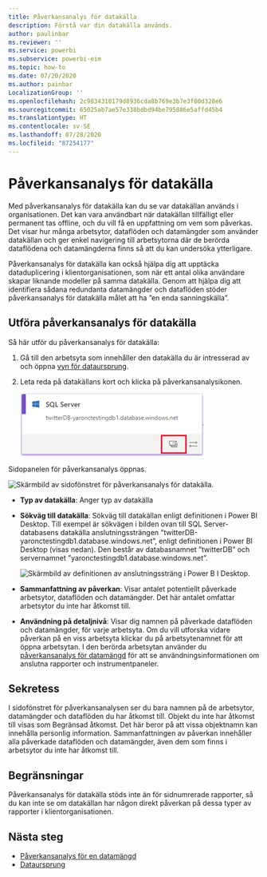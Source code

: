 ```yaml
---
title: Påverkansanalys för datakälla
description: Förstå var din datakälla används.
author: paulinbar
ms.reviewer: ''
ms.service: powerbi
ms.subservice: powerbi-eim
ms.topic: how-to
ms.date: 07/20/2020
ms.author: painbar
LocalizationGroup: ''
ms.openlocfilehash: 2c9834310179d8936cda8b769e3b7e3f80d328e6
ms.sourcegitcommit: 65025ab7ae57e338bdbd94be795886e5affd45b4
ms.translationtype: HT
ms.contentlocale: sv-SE
ms.lasthandoff: 07/28/2020
ms.locfileid: "87254177"
---
```

# <a name="data-source-impact-analysis"></a>Påverkansanalys för datakälla

Med påverkansanalys för datakälla kan du se var datakällan används i organisationen. Det kan vara användbart när datakällan tillfälligt eller permanent tas offline, och du vill få en uppfattning om vem som påverkas. Det visar hur många arbetsytor, dataflöden och datamängder som använder datakällan och ger enkel navigering till arbetsytorna där de berörda dataflödena och datamängderna finns så att du kan undersöka ytterligare.

Påverkansanalys för datakälla kan också hjälpa dig att upptäcka dataduplicering i klientorganisationen, som när ett antal olika användare skapar liknande modeller på samma datakälla. Genom att hjälpa dig att identifiera sådana redundanta datamängder och dataflöden stöder påverkansanalys för datakälla målet att ha ”en enda sanningskälla”.

## <a name="perform-data-source-impact-analysis"></a>Utföra påverkansanalys för datakälla

Så här utför du påverkansanalys för datakälla:

1. Gå till den arbetsyta som innehåller den datakälla du är intresserad av och öppna [vyn för dataursprung](service-data-lineage.md).
1. Leta reda på datakällans kort och klicka på påverkansanalysikonen.

    ![Skärmbild av datakällans kort med knappen för påverkansanalys.](media/service-data-source-impact-analysis/data-source-impact-analysis-button.png)
 
Sidopanelen för påverkansanalys öppnas.

![Skärmbild av sidofönstret för påverkansanalys för datakälla.](media/service-data-source-impact-analysis/data-source-impact-analyis-side-pane.png)
 
* **Typ av datakälla**: Anger typ av datakälla
* **Sökväg till datakälla**: Sökväg till datakällan enligt definitionen i Power BI Desktop. Till exempel är sökvägen i bilden ovan till SQL Server-databasens datakälla anslutningssträngen ”twitterDB-yaronctestingdb1.database.windows.net”, enligt definitionen i Power BI Desktop (visas nedan). Den består av databasnamnet ”twitterDB” och servernamnet ”yaronctestingdb1.database.windows.net”.

    ![Skärmbild av definitionen av anslutningssträng i Power B I Desktop.](media/service-data-source-impact-analysis/connection-string-definition-in-desktop.png)
 
* **Sammanfattning av påverkan**: Visar antalet potentiellt påverkade arbetsytor, dataflöden och datamängder. Det här antalet omfattar arbetsytor du inte har åtkomst till.
* **Användning på detaljnivå**: Visar dig namnen på påverkade dataflöden och datamängder, för varje arbetsyta. Om du vill utforska vidare påverkan på en viss arbetsyta klickar du på arbetsytenamnet för att öppna arbetsytan. I den berörda arbetsytan använder du [påverkansanalys för datamängd](service-dataset-impact-analysis.md) för att se användningsinformationen om anslutna rapporter och instrumentpaneler.

## <a name="privacy"></a>Sekretess

I sidofönstret för påverkansanalysen ser du bara namnen på de arbetsytor, datamängder och dataflöden du har åtkomst till. Objekt du inte har åtkomst till visas som Begränsad åtkomst. Det här beror på att vissa objektnamn kan innehålla personlig information.
Sammanfattningen av påverkan innehåller alla påverkade dataflöden och datamängder, även dem som finns i arbetsytor du inte har åtkomst till.

## <a name="limitations"></a>Begränsningar

Påverkansanalys för datakälla stöds inte än för sidnumrerade rapporter, så du kan inte se om datakällan har någon direkt påverkan på dessa typer av rapporter i klientorganisationen.

## <a name="next-steps"></a>Nästa steg

* [Påverkansanalys för en datamängd](service-dataset-impact-analysis.md)
* [Dataursprung](service-data-lineage.md)